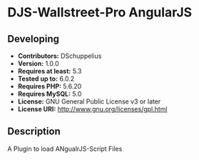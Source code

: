 # DJS-Wallstreet-Pro AngularJS

## Developing

-   **Contributors:** DSchuppelius
-   **Version:** 1.0.0
-   **Requires at least:** 5.3
-   **Tested up to:** 6.0.2
-   **Requires PHP:** 5.6.20
-   **Requires MySQL:** 5.0
-   **License:** GNU General Public License v3 or later
-   **License URI:** http://www.gnu.org/licenses/gpl.html

## Description

A Plugin to load ANgualrJS-Script Files
